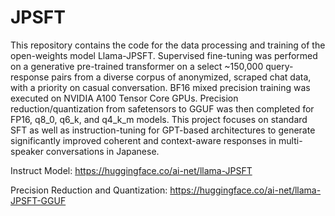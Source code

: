 # JPSFT

This repository contains the code for the data processing and training of the open-weights model Llama-JPSFT. Supervised fine-tuning was performed on a generative pre-trained transformer on a select ~150,000 query-response pairs from a diverse corpus of anonymized, scraped chat data, with a priority on casual conversation. BF16 mixed precision training was executed on NVIDIA A100 Tensor Core GPUs. Precision reduction/quantization from safetensors to GGUF was then completed for FP16, q8_0, q6_k, and q4_k_m models. This project focuses on standard SFT as well as instruction-tuning for GPT-based architectures to generate significantly improved coherent and context-aware responses in multi-speaker conversations in Japanese.

Instruct Model: https://huggingface.co/ai-net/llama-JPSFT

Precision Reduction and Quantization: https://huggingface.co/ai-net/llama-JPSFT-GGUF
